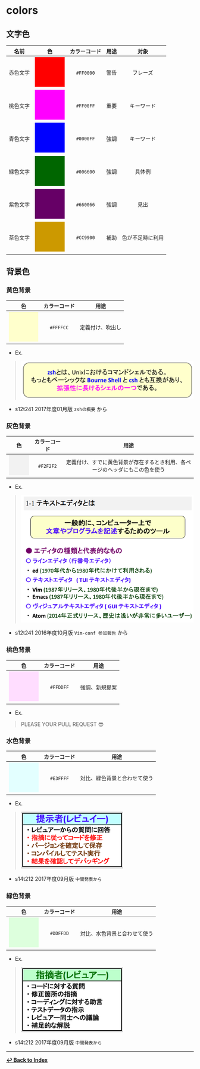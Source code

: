 # colors

## 文字色

|名前|色|カラーコード|用途|対象|
|:---:|:---:|:---:|:---:|:---:|
|赤色文字|![Red](./elements/red.png)|`#FF0000`|警告|フレーズ|
|桃色文字|![Pink](./elements/pink.png)|`#FF00FF`|重要|キーワード|
|青色文字|![Blue](./elements/blue.png)|`#0000FF`|強調|キーワード|
|緑色文字|![Green](./elements/green.png)|`#006600`|強調|具体例|
|紫色文字|![Purple](./elements/purple.png)|`#660066`|強調|見出|
|茶色文字|![Yellow](./elements/yellow.png)|`#CC9900`|補助|色が不足時に利用|

## 背景色

### 黄色背景

|色|カラーコード|用途|
|:---:|:---:|:---:|
|![YellowBack](./elements/yellow_back.png)|`#FFFFCC`|定義付け、吹出し|

- Ex.

> ![DefineExample](./elements/define_example.png)

  - s12t241 2017年度01月版 `zshの概要` から

### 灰色背景

|色|カラーコード|用途|
|:---:|:---:|:---:|
|![GrayBack](./elements/gray_back.png)|`#F2F2F2`|定義付け、すでに黄色背景が存在するとき利用、各ページのヘッダにもこの色を使う|

- Ex.

> ![](./elements/example1.png)

  - s12t241 2016年度10月版 `Vim-conf 参加報告` から

### 桃色背景

|色|カラーコード|用途|
|:---:|:---:|:---:|
|![PinkBack](./elements/pink_back.png)|`#FFDDFF`|強調、新規提案|

- Ex.

> PLEASE YOUR PULL REQUEST 😎

### 水色背景

|色|カラーコード|用途|
|:---:|:---:|:---:|
|![CyanBack](./elements/cyan_back.png)|`#E3FFFF`|対比、緑色背景と合わせて使う|

- Ex.

> ![](./elements/example4.png)

  - s14t212 2017年度09月版 `中間発表から`

### 緑色背景

|色|カラーコード|用途|
|:---:|:---:|:---:|
|![GreenBack](./elements/green_back.png)|`#DDFFDD`|対比、水色背景と合わせて使う|

- Ex.

> ![](./elements/example3.png)

  - s14t212 2017年度09月版 `中間発表から`

- - -

**[↩ Back to Index](../../README.md)**
